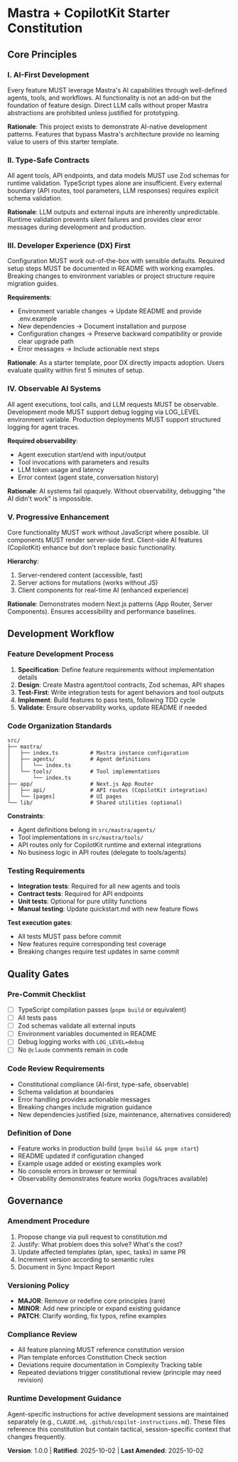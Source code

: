 <!--
Sync Impact Report:
Version: 1.0.0 (Initial creation)
Changes:
- Created initial constitution for Mastra + CopilotKit starter project
- Established 5 core principles: AI-First Development, Type-Safe Contracts, Developer Experience, Observable AI Systems, Progressive Enhancement
- Added Development Workflow and Quality Gates sections
- Defined governance rules and amendment procedures

Templates Status:
✅ plan-template.md - Reviewed, constitution check section aligns
✅ spec-template.md - Reviewed, requirements align with principles
✅ tasks-template.md - Reviewed, task categorization supports TDD and type-safety
✅ agent-file-template.md - Reviewed, compatible with principles

Follow-up TODOs: None
-->

# Mastra + CopilotKit Starter Constitution

## Core Principles

### I. AI-First Development
Every feature MUST leverage Mastra's AI capabilities through well-defined agents, tools, and workflows. AI functionality is not an add-on but the foundation of feature design. Direct LLM calls without proper Mastra abstractions are prohibited unless justified for prototyping.

**Rationale**: This project exists to demonstrate AI-native development patterns. Features that bypass Mastra's architecture provide no learning value to users of this starter template.

### II. Type-Safe Contracts
All agent tools, API endpoints, and data models MUST use Zod schemas for runtime validation. TypeScript types alone are insufficient. Every external boundary (API routes, tool parameters, LLM responses) requires explicit schema validation.

**Rationale**: LLM outputs and external inputs are inherently unpredictable. Runtime validation prevents silent failures and provides clear error messages during development and production.

### III. Developer Experience (DX) First
Configuration MUST work out-of-the-box with sensible defaults. Required setup steps MUST be documented in README with working examples. Breaking changes to environment variables or project structure require migration guides.

**Requirements**:
- Environment variable changes → Update README and provide .env.example
- New dependencies → Document installation and purpose
- Configuration changes → Preserve backward compatibility or provide clear upgrade path
- Error messages → Include actionable next steps

**Rationale**: As a starter template, poor DX directly impacts adoption. Users evaluate quality within first 5 minutes of setup.

### IV. Observable AI Systems
All agent executions, tool calls, and LLM requests MUST be observable. Development mode MUST support debug logging via LOG_LEVEL environment variable. Production deployments MUST support structured logging for agent traces.

**Required observability**:
- Agent execution start/end with input/output
- Tool invocations with parameters and results
- LLM token usage and latency
- Error context (agent state, conversation history)

**Rationale**: AI systems fail opaquely. Without observability, debugging "the AI didn't work" is impossible.

### V. Progressive Enhancement
Core functionality MUST work without JavaScript where possible. UI components MUST render server-side first. Client-side AI features (CopilotKit) enhance but don't replace basic functionality.

**Hierarchy**:
1. Server-rendered content (accessible, fast)
2. Server actions for mutations (works without JS)
3. Client components for real-time AI (enhanced experience)

**Rationale**: Demonstrates modern Next.js patterns (App Router, Server Components). Ensures accessibility and performance baselines.

## Development Workflow

### Feature Development Process
1. **Specification**: Define feature requirements without implementation details
2. **Design**: Create Mastra agent/tool contracts, Zod schemas, API shapes
3. **Test-First**: Write integration tests for agent behaviors and tool outputs
4. **Implement**: Build features to pass tests, following TDD cycle
5. **Validate**: Ensure observability works, update README if needed

### Code Organization Standards
```
src/
├── mastra/
│   ├── index.ts          # Mastra instance configuration
│   ├── agents/           # Agent definitions
│   │   └── index.ts
│   └── tools/            # Tool implementations
│       └── index.ts
├── app/                  # Next.js App Router
│   ├── api/              # API routes (CopilotKit integration)
│   └── [pages]           # UI pages
└── lib/                  # Shared utilities (optional)
```

**Constraints**:
- Agent definitions belong in `src/mastra/agents/`
- Tool implementations in `src/mastra/tools/`
- API routes only for CopilotKit runtime and external integrations
- No business logic in API routes (delegate to tools/agents)

### Testing Requirements
- **Integration tests**: Required for all new agents and tools
- **Contract tests**: Required for API endpoints
- **Unit tests**: Optional for pure utility functions
- **Manual testing**: Update quickstart.md with new feature flows

**Test execution gates**:
- All tests MUST pass before commit
- New features require corresponding test coverage
- Breaking changes require test updates in same commit

## Quality Gates

### Pre-Commit Checklist
- [ ] TypeScript compilation passes (`pnpm build` or equivalent)
- [ ] All tests pass
- [ ] Zod schemas validate all external inputs
- [ ] Environment variables documented in README
- [ ] Debug logging works with `LOG_LEVEL=debug`
- [ ] No `@claude` comments remain in code

### Code Review Requirements
- Constitutional compliance (AI-first, type-safe, observable)
- Schema validation at boundaries
- Error handling provides actionable messages
- Breaking changes include migration guidance
- New dependencies justified (size, maintenance, alternatives considered)

### Definition of Done
- Feature works in production build (`pnpm build && pnpm start`)
- README updated if configuration changed
- Example usage added or existing examples work
- No console errors in browser or terminal
- Observability demonstrates feature works (logs/traces available)

## Governance

### Amendment Procedure
1. Propose change via pull request to constitution.md
2. Justify: What problem does this solve? What's the cost?
3. Update affected templates (plan, spec, tasks) in same PR
4. Increment version according to semantic rules
5. Document in Sync Impact Report

### Versioning Policy
- **MAJOR**: Remove or redefine core principles (rare)
- **MINOR**: Add new principle or expand existing guidance
- **PATCH**: Clarify wording, fix typos, refine examples

### Compliance Review
- All feature planning MUST reference constitution version
- Plan template enforces Constitution Check section
- Deviations require documentation in Complexity Tracking table
- Repeated deviations trigger constitutional review (principle may need revision)

### Runtime Development Guidance
Agent-specific instructions for active development sessions are maintained separately (e.g., `CLAUDE.md`, `.github/copilot-instructions.md`). These files reference this constitution but contain tactical, session-specific context that changes frequently.

**Version**: 1.0.0 | **Ratified**: 2025-10-02 | **Last Amended**: 2025-10-02
